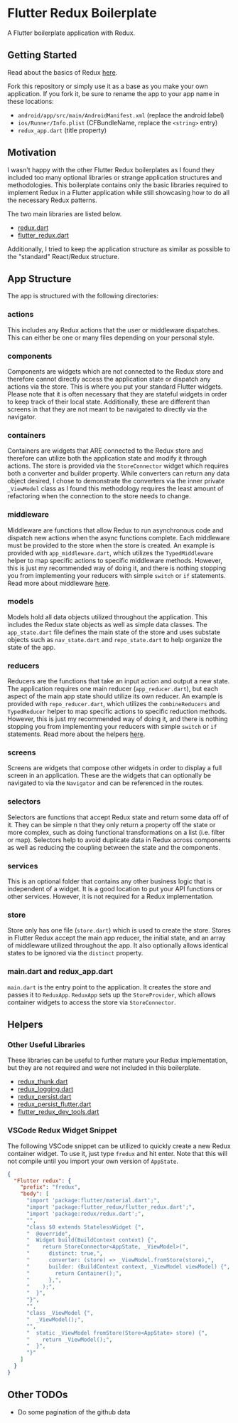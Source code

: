 # Flutter Redux Boilerplate

A Flutter boilerplate application with Redux.

## Getting Started

Read about the basics of Redux [here](https://github.com/johnpryan/redux.dart/blob/master/doc/basics.md).

Fork this repository or simply use it as a base as you make your own application. If you fork it,
be sure to rename the app to your app name in these locations:

* `android/app/src/main/AndroidManifest.xml` (replace the android:label)
* `ios/Runner/Info.plist` (CFBundleName, replace the `<string>` entry)
* `redux_app.dart` (title property)

## Motivation

I wasn't happy with the other Flutter Redux boilerplates as I found they included too many optional
libraries or strange application structures and methodologies. This boilerplate contains only the
basic libraries required to implement Redux in a Flutter application while still showcasing how to
do all the necessary Redux patterns.

The two main libraries are listed below.

* [redux.dart](https://pub.dartlang.org/packages/redux)
* [flutter_redux.dart](https://pub.dartlang.org/packages/flutter_redux)

Additionally, I tried to keep the application structure as similar as possible to the "standard"
React/Redux structure.

## App Structure

The app is structured with the following directories:

### actions

This includes any Redux actions that the user or middleware dispatches. This can either be one or
many files depending on your personal style.

### components

Components are widgets which are not connected to the Redux store and therefore cannot directly
access the application state or dispatch any actions via the store. This is where you put your
standard Flutter widgets. Please note that it is often necessary that they are stateful widgets in
order to keep track of their local state. Additionally, these are different than screens in that
they are not meant to be navigated to directly via the navigator.

### containers

Containers are widgets that ARE connected to the Redux store and therefore can utilize both the
application state and modify it through actions. The store is provided via the `StoreConnector`
widget which requires both a converter and builder property. While converters can return any data
object desired, I chose to demonstrate the converters via the inner private `_ViewModel` class as I
found this methodology requires the least amount of refactoring when the connection to the store
needs to change.

### middleware

Middleware are functions that allow Redux to run asynchronous code and dispatch new actions when
the async functions complete. Each middleware must be provided to the store when the store is
created. An example is provided with `app_middleware.dart`, which utilizes the `TypedMiddleware`
helper to map specific actions to specific middleware methods. However, this is just my
recommended way of doing it, and there is nothing stopping you from implementing your reducers with
simple `switch` or `if` statements. Read more about middleware
[here](https://github.com/johnpryan/redux.dart/blob/master/doc/async.md).

### models

Models hold all data objects utilized throughout the application. This includes the Redux state
objects as well as simple data classes. The `app_state.dart` file defines the main state of the
store and uses substate objects such as `nav_state.dart` and `repo_state.dart` to help organize
the state of the app.

### reducers

Reducers are the functions that take an input action and output a new state. The application requires
one main reducer (`app_reducer.dart`), but each aspect of the main app state should utilize its own
reducer. An example is provided with `repo_reducer.dart`, which utilizes the `combineReducers` and
`TypedReducer` helper to map specific actions to specific reduction methods. However, this is just my
recommended way of doing it, and there is nothing stopping you from implementing your reducers with
simple `switch` or `if` statements. Read more about the helpers
[here](https://github.com/johnpryan/redux.dart/blob/master/doc/combine_reducers.md).

### screens

Screens are widgets that compose other widgets in order to display a full screen in an application.
These are the widgets that can optionally be navigated to via the `Navigator` and can be referenced
in the routes.

### selectors

Selectors are functions that accept Redux state and return some data off of it. They can be simple
n that they only return a property off the state or more complex, such as doing functional
transformations on a list (i.e. filter or map). Selectors help to avoid duplicate data in Redux
across components as well as reducing the coupling between the state and the components.

### services

This is an optional folder that contains any other business logic that is independent of a widget.
It is a good location to put your API functions or other services. However, it is not required for
a Redux implementation.

### store

Store only has one file (`store.dart`) which is used to create the store. Stores in
Flutter Redux accept the main app reducer, the initial state, and an array of middleware utilized
throughout the app. It also optionally allows identical states to be ignored via the `distinct`
property.

### main.dart and redux_app.dart

`main.dart` is the entry point to the application. It creates the store and passes it to `ReduxApp`.
`ReduxApp` sets up the `StoreProvider`, which allows container widgets to access the store via
`StoreConnector`.

## Helpers

### Other Useful Libraries

These libraries can be useful to further mature your Redux implementation, but they are not required
and were not included in this boilerplate.

* [redux_thunk.dart](https://pub.dartlang.org/packages/redux_thunk)
* [redux_logging.dart](https://pub.dartlang.org/packages/redux_logging)
* [redux_persist.dart](https://pub.dartlang.org/packages/redux_persist)
* [redux_persist_flutter.dart](https://pub.dartlang.org/packages/redux_persist_flutter)
* [flutter_redux_dev_tools.dart](https://pub.dartlang.org/packages/flutter_redux_dev_tools)

### VSCode Redux Widget Snippet

The following VSCode snippet can be utilized to quickly create a new Redux container widget. To use
it, just type `fredux` and hit enter. Note that this will not compile until you import your own
version of `AppState`.

```json
{
  "Flutter redux": {
    "prefix": "fredux",
    "body": [
      "import 'package:flutter/material.dart';",
      "import 'package:flutter_redux/flutter_redux.dart';",
      "import 'package:redux/redux.dart';",
      "",
      "class $0 extends StatelessWidget {",
      "  @override",
      "  Widget build(BuildContext context) {",
      "    return StoreConnector<AppState, _ViewModel>(",
      "      distinct: true,",
      "      converter: (store) => _ViewModel.fromStore(store),",
      "      builder: (BuildContext context, _ViewModel viewModel) {",
      "        return Container();",
      "      },",
      "    );",
      "  }",
      "}",
      "",
      "class _ViewModel {",
      "  _ViewModel();",
      "",
      "  static _ViewModel fromStore(Store<AppState> store) {",
      "    return _ViewModel();",
      "  }",
      "}"
    ]
  }
}

```

## Other TODOs

* Do some pagination of the github data